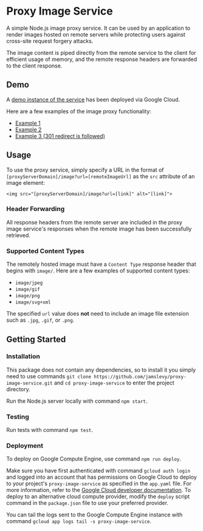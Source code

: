 # Proxy Image Service 

A simple Node.js image proxy service. It can be used by an application to render images hosted on remote servers while protecting users against cross-site request forgery attacks. 

The image content is piped directly from the remote service to the client for efficient usage of memory, and the remote response headers are forwarded to the client response.

## Demo 

A [demo instance of the service](https://proxy-image-service-dot-tap-trust.appspot.com) has been deployed via Google Cloud. 

Here are a few examples of the image proxy functionality: 

* [Example 1](https://proxy-image-service-dot-tap-trust.appspot.com/image?url=https%3A%2F%2Fimg3.thelist.com%2Fimg%2Fgallery%2Fwhatever-happened-to-lisa-frank%2Fshe-thinks-shes-very-very-famous.jpg)
* [Example 2](https://proxy-image-service-dot-tap-trust.appspot.com/image?url=https%3A%2F%2Fs.gravatar.com%2Favatar%2F0fa604b440cb38bd8e1f935114524ff9%3Fsize%3D100%26default%3Dretro)
* [Example 3 (301 redirect is followed)](https://proxy-image-service-dot-tap-trust.appspot.com/image?url=https%3A%2F%2Fproxy.co%2Ffavicon.ico)


## Usage

To use the proxy service, simply specify a URL in the format of `[proxyServerDomain]/image?url=[remoteImageUrl]` as the `src` attribute of an image element:

```
<img src="[proxyServerDomain]/image?url=[link]" alt="[link]">
```

### Header Forwarding

All response headers from the remote server are included in the proxy image service's responses when the remote image has been successfully retrieved. 

### Supported Content Types 

The remotely hosted image must have a `Content Type` response header that begins with `image/`. Here are a few examples of supported content types: 

* `image/jpeg` 
* `image/gif` 
* `image/png`
* `image/svg+xml`

The specified `url` value does **not** need to include an image file extension such as `.jpg`, `.gif`, or `.png`. 


## Getting Started 

### Installation

This package does not contain any dependencies, so to install it you simply need to use commands `git clone https://github.com/jamslevy/proxy-image-service.git` and `cd proxy-image-service` to enter the project directory.

Run the Node.js server locally with command `npm start`. 

### Testing 

Run tests with command `npm test`.

### Deployment

To deploy on Google Compute Engine, use command `npm run deploy`. 

Make sure you have first authenticated with command `gcloud auth login` and logged into an account that has permissions on Google Cloud to deploy to your project's `proxy-image-service` as specified in the `app.yaml` file. For more information, refer to the [Google Cloud developer documentation](https://cloud.google.com/appengine/docs/flexible/nodejs/quickstart). To deploy to an alternative cloud compute provider, modify the `deploy` script command in the `package.json` file to use your preferred provider.

You can tail the logs sent to the Google Compute Engine instance with command `gcloud app logs tail -s proxy-image-service`. 
